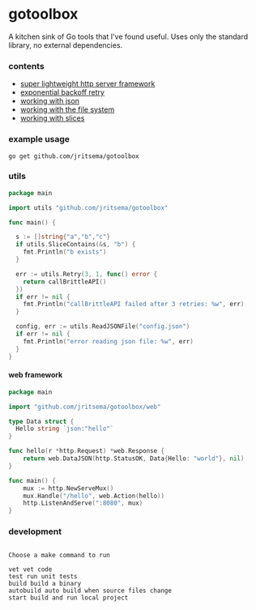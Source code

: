 # gotoolbox

A kitchen sink of Go tools that I've found useful. Uses only the standard library, no external dependencies.

### contents

- [super lightweight http server framework](web)
- [exponential backoff retry](retry.go)
- [working with json](json.go)
- [working with the file system](fs.go)
- [working with slices](slice.go)

### example usage

```
go get github.com/jritsema/gotoolbox
```

### utils

```go
package main

import utils "github.com/jritsema/gotoolbox"

func main() {

  s := []string{"a","b","c"}
  if utils.SliceContains(&s, "b") {
    fmt.Println("b exists")
  }

  err := utils.Retry(3, 1, func() error {
    return callBrittleAPI()
  })
  if err != nil {
    fmt.Println("callBrittleAPI failed after 3 retries: %w", err)
  }

  config, err := utils.ReadJSONFile("config.json")
  if err != nil {
    fmt.Println("error reading json file: %w", err)
  }
}
```

#### web framework

```go
package main

import "github.com/jritsema/gotoolbox/web"

type Data struct {
  Hello string `json:"hello"`
}

func hello(r *http.Request) *web.Response {
	return web.DataJSON(http.StatusOK, Data{Hello: "world"}, nil)
}

func main() {
	mux := http.NewServeMux()
	mux.Handle("/hello", web.Action(hello))
	http.ListenAndServe(":8080", mux)
}
```

### development

```

Choose a make command to run

vet vet code
test run unit tests
build build a binary
autobuild auto build when source files change
start build and run local project

```
